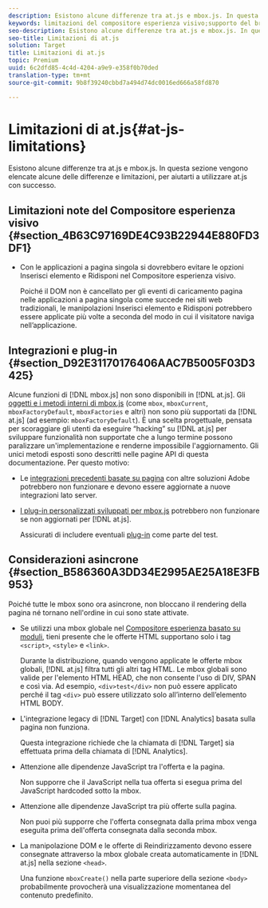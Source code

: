 ```yaml
---
description: Esistono alcune differenze tra at.js e mbox.js. In questa sezione vengono elencate alcune delle differenze e limitazioni, per aiutarti a utilizzare at.js con successo.
keywords: limitazioni del compositore esperienza visivo;supporto del browser;integrazioni;plug-in;considerazioni asincrone
seo-description: Esistono alcune differenze tra at.js e mbox.js. In questa sezione vengono elencate alcune delle differenze e limitazioni, per aiutarti a utilizzare at.js con successo.
seo-title: Limitazioni di at.js
solution: Target
title: Limitazioni di at.js
topic: Premium
uuid: 6c2dfd85-4c4d-4204-a9e9-e358f0b70ded
translation-type: tm+mt
source-git-commit: 9b8f39240cbbd7a494d74dc0016ed666a58fd870

---
```



# Limitazioni di at.js{#at-js-limitations}

Esistono alcune differenze tra at.js e mbox.js. In questa sezione vengono elencate alcune delle differenze e limitazioni, per aiutarti a utilizzare at.js con successo.

## Limitazioni note del Compositore esperienza visivo {#section_4B63C97169DE4C93B22944E880FD3DF1}

* Con le applicazioni a pagina singola si dovrebbero evitare le opzioni Inserisci elemento e Ridisponi nel Compositore esperienza visivo.

   Poiché il DOM non è cancellato per gli eventi di caricamento pagina nelle applicazioni a pagina singola come succede nei siti web tradizionali, le manipolazioni Inserisci elemento e Ridisponi potrebbero essere applicate più volte a seconda del modo in cui il visitatore naviga nell’applicazione.

## Integrazioni e plug-in  {#section_D92E31170176406AAC7B5005F03D3425}

Alcune funzioni di [!DNL mbox.js] non sono disponibili in [!DNL at.js]. Gli [oggetti e i metodi interni di mbox.js](../../../../c-target/c-visitor-profile/variables-profiles-parameters-methods.md#section_8C78059D15D9452F95636A5640188537) (come `mbox`, `mboxCurrent`, `mboxFactoryDefault`, `mboxFactories` e altri) non sono più supportati da [!DNL at.js] (ad esempio: `mboxFactoryDefault`). È una scelta progettuale, pensata per scoraggiare gli utenti da eseguire “hacking” su [!DNL at.js] per sviluppare funzionalità non supportate che a lungo termine possono paralizzare un&#39;implementazione e renderne impossibile l&#39;aggiornamento. Gli unici metodi esposti sono descritti nelle pagine API di questa documentazione. Per questo motivo:

* Le [integrazioni precedenti basate su pagina](../../../../c-implementing-target/c-implementing-target-for-client-side-web/c-how-atjs-works/target-atjs-integrations.md#concept_C100BC4F073C4B57A608B309D0157B39) con altre soluzioni Adobe potrebbero non funzionare e devono essere aggiornate a nuove integrazioni lato server.
* [I plug-in personalizzati sviluppati per mbox.js](../../../../c-implementing-target/c-implementing-target-for-client-side-web/t-mbox-download/c-target-atjs-implementation/target-atjs-plugins.md#concept_F5D4C0A4DACF41409CC42FDD93B13FAF) potrebbero non funzionare se non aggiornati per [!DNL at.js].

   Assicurati di includere eventuali [plug-in](../../../../c-implementing-target/c-implementing-target-for-client-side-web/t-mbox-download/c-target-atjs-implementation/target-atjs-plugins.md#concept_F5D4C0A4DACF41409CC42FDD93B13FAF) come parte del test.

## Considerazioni asincrone {#section_B586360A3DD34E2995AE25A18E3FB953}

Poiché tutte le mbox sono ora asincrone, non bloccano il rendering della pagina né tornano nell&#39;ordine in cui sono state attivate.

* Se utilizzi una mbox globale nel [Compositore esperienza basato su moduli](../../../../c-experiences/experiences.md#section_3643394BD424463C8768F2907DEBCC22), tieni presente che le offerte HTML supportano solo i tag `<script>`, `<style>` e `<link>`.

   Durante la distribuzione, quando vengono applicate le offerte mbox globali, [!DNL at.js] filtra tutti gli altri tag HTML. Le mbox globali sono valide per l&#39;elemento HTML HEAD, che non consente l&#39;uso di DIV, SPAN e così via. Ad esempio, `<div>test</div>` non può essere applicato perché il tag `<div>` può essere utilizzato solo all’interno dell’elemento HTML BODY.

* L&#39;integrazione legacy di [!DNL Target] con [!DNL Analytics] basata sulla pagina non funziona.

   Questa integrazione richiede che la chiamata di [!DNL Target] sia effettuata prima della chiamata di [!DNL Analytics].

* Attenzione alle dipendenze JavaScript tra l&#39;offerta e la pagina.

   Non supporre che il JavaScript nella tua offerta si esegua prima del JavaScript hardcoded sotto la mbox.

* Attenzione alle dipendenze JavaScript tra più offerte sulla pagina.

   Non puoi più supporre che l&#39;offerta consegnata dalla prima mbox venga eseguita prima dell&#39;offerta consegnata dalla seconda mbox.

* La manipolazione DOM e le offerte di Reindirizzamento devono essere consegnate attraverso la mbox globale creata automaticamente in [!DNL at.js] nella sezione `<head>`.

   Una funzione `mboxCreate()` nella parte superiore della sezione `<body>` probabilmente provocherà una visualizzazione momentanea del contenuto predefinito.

